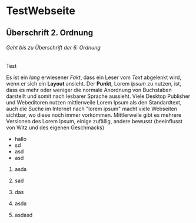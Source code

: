 # TestWebseite

## Überschrift 2. Ordnung
###### Geht bis zu Überschrift der 6. Ordnung
Test


Es ist ein _lang_ erwiesener *Fakt*, dass ein Leser vom *Text* abgelenkt wird, wenn er sich ein **Layout** ansieht. Der __Punkt__, Lorem _Ipsum_ zu nutzen, ist, dass es mehr oder weniger die normale Anordnung von Buchstaben darstellt und somit nach lesbarer Sprache aussieht. Viele Desktop Publisher und Webeditoren nutzen mittlerweile Lorem Ipsum als den Standardtext, auch die Suche im Internet nach "lorem ipsum" macht viele Webseiten sichtbar, wo diese noch immer vorkommen. Mittlerweile gibt es mehrere Versionen des Lorem Ipsum, einige zufällig, andere bewusst (beeinflusst von Witz und des eigenen Geschmacks)

- hallo
- sd
- asd
- asd

1. asda
2. sad
3. das

1. asda
1. asdasd


